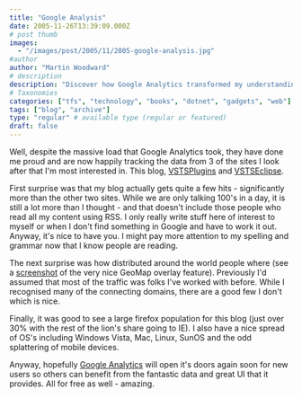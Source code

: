 ```yaml
---
title: "Google Analysis"
date: 2005-11-26T13:39:09.000Z
# post thumb
images:
  - "/images/post/2005/11/2005-google-analysis.jpg"
#author
author: "Martin Woodward"
# description
description: "Discover how Google Analytics transformed my understanding of site traffic, revealing surprising global reach and user diversity."
# Taxonomies
categories: ["tfs", "technology", "books", "dotnet", "gadgets", "web"]
tags: ["blog", "archive"]
type: "regular" # available type (regular or featured)
draft: false
---
```

[](/images/blog/geomap.html)Well, despite the massive load that Google Analytics took, they have done me proud and are now happily tracking the data from 3 of the sites I look after that I'm most interested in.  This blog, [VSTSPlugins](http://vstsplugins.sourceforge.net) and [VSTSEclipse](http://www.vstseclipse.org).

First surprise was that my blog actually gets quite a few hits - significantly more than the other two sites.  While we are only talking 100's in a day, it is still a lot more than I thought - and that doesn't include those people who read all my content using RSS.  I only really write stuff here of interest to myself or when I don't find something in Google and have to work it out.  Anyway, it's nice to have you.  I might pay more attention to my spelling and grammar now that I know people are reading.  

The next surprise was how distributed around the world people where (see a [screenshot](/images/blog/geomap.html) of the very nice GeoMap overlay feature).  Previously I'd assumed that most of the traffic was folks I've worked with before.  While I recognised many of the connecting domains, there are a good few I don't which is nice.

Finally, it was good to see a large firefox population for this blog (just over 30% with the rest of the lion's share going to IE).  I also have a nice spread of OS's including Windows Vista, Mac, Linux, SunOS and the odd splattering of mobile devices.

Anyway, hopefully [Google Analytics](http://www.google.com/analytics) will open it's doors again soon for new users so others can benefit from the fantastic data and great UI that it provides.  All for free as well - amazing.